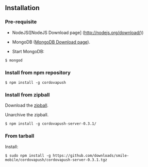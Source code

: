 ## Installation

### Pre-requisite

+ NodeJS([NodeJS Download page] (http://nodejs.org/download/))

+ MongoDB ([MongoDB Download page](http://www.mongodb.org/downloads)).

+ Start MongoDB:
```shell
$ mongod
```

### Install from npm repository

```shell
$ npm install -g cordovapush
```

### Install from zipball

Download the [zipball](https://github.com/downloads/smile-mobile/cordovapush/cordovapush-server-0.3.1.zip).

Unarchive the zipball.

```shell
$ npm install -g cordovapush-server-0.3.1/
```

### From tarball

Install:
```shell
$ sudo npm install -g https://github.com/downloads/smile-mobile/cordovapush/cordovapush-server-0.3.1.tgz
```